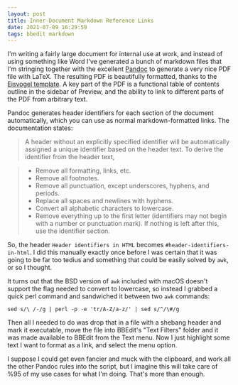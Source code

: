 ```yaml
---
layout: post
title: Inner-Document Markdown Reference Links
date: 2021-07-09 16:29:59
tags: bbedit markdown
---
```


I'm writing a fairly large document for internal use at work, and instead of using something like Word I've generated a bunch of markdown files that I'm stringing together with the excellent [Pandoc](https://pandoc.org) to generate a very nice PDF file with LaTeX. The resulting PDF is beautifully formatted, thanks to the [Eisvogel template](https://github.com/Wandmalfarbe/pandoc-latex-template). A key part of the PDF is a functional table of contents outline in the sidebar of Preview, and the ability to link to different parts of the PDF from arbitrary text. 

Pandoc generates header identifiers for each section of the document automatically, which you can use as normal markdown-formatted links. The documentation states:

> A header without an explicitly specified identifier will be automatically assigned a unique identifier based on the header text. To derive the identifier from the header text,

> * Remove all formatting, links, etc.
> * Remove all footnotes.
> * Remove all punctuation, except underscores, hyphens, and periods.
> * Replace all spaces and newlines with hyphens.
> * Convert all alphabetic characters to lowercase.
> * Remove everything up to the first letter (identifiers may not begin with a number or punctuation mark).
> If nothing is left after this, use the identifier section.

So, the header `Header identifiers in HTML` becomes `#header-identifiers-in-html`. I did this manually exactly once before I was certain that it was going to be far too tedius and something that could be easily solved by `awk`, or so I thought.

It turns out that the BSD version of `awk` included with macOS doesn't support the flag needed to convert to lowercase, so instead I grabbed a quick perl command and sandwiched it between two `awk` commands:

```
sed s/\ /-/g | perl -p -e 'tr/A-Z/a-z/' | sed s/^/\#/g
```

Then all I needed to do was drop that in a file with a shebang header and mark it executable, move the file into BBEdit's "Text Filters" folder and it was made available to BBEdit from the Text menu. Now I just highlight some text I want to format as a link, and select the menu option. 

I suppose I could get even fancier and muck with the clipboard, and work all the other Pandoc rules into the script, but I imagine this will take care of %95 of my use cases for what I'm doing. That's more than enough. 
